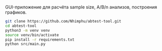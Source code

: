 GUI-приложение для расчёта sample size, A/B/n анализов, построения графиков.

```bash
git clone https://github.com/Nhimphu/abtest-tool.git
cd abtest-tool
python3 -m venv venv
source venv/bin/activate
pip install -r requirements.txt
python src/main.py
```
